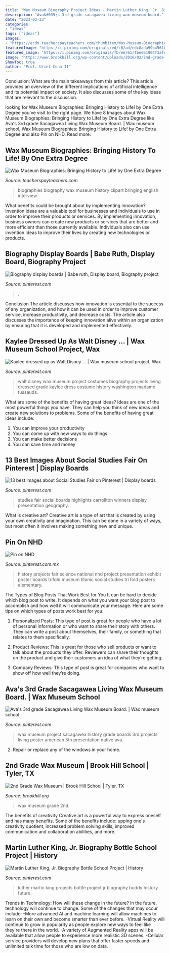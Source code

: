 ```yaml
---
title: "Wax Museum Biography Project Ideas - Martin Luther King, Jr. Biography Bottle School Project"
description: "Ava&#039;s 3rd grade sacagawea living wax museum board."
date: "2023-02-23"
categories:
- "ideas"
tags: ["ideas"]
images:
- "https://ecdn.teacherspayteachers.com/thumbitem/Wax-Museum-Biographies-Bringing-History-to-Life-1459233887/original-121614-2.jpg"
featuredImage: "https://i.pinimg.com/originals/ed/c8/ad/edc8ada99b456109d6457a100edcf07b.jpg"
featured_image: "https://i.pinimg.com/originals/fb/ee/61/fbee61904f3afe6e36f74971b043d091.jpg"
image: "https://www.brookhill.org/wp-content/uploads/2016/02/2nd-grade-wax-museumeh-6.jpg"
ShowToc: true
author: "Prof. Uriel Conn II"
---
```



Conclusion: What are the main takeaways from this article?
This article provides an overview of the different implications of artificial intelligence and its potential impact on society. It also discusses some of the key ideas that are relevant to the discussion.

	

		
looking for Wax Museum Biographies: Bringing History to Life! by One Extra Degree you've visit to the right page. We have 8 Images about Wax Museum Biographies: Bringing History to Life! by One Extra Degree like Ava&#039;s 3rd grade Sacagawea Living Wax Museum Board. | Wax museum school, Wax Museum Biographies: Bringing History to Life! by One Extra Degree and also Pin on NHD. Read more:
		
    
## Wax Museum Biographies: Bringing History To Life! By One Extra Degree

<img loading=lazy src="https://ecdn.teacherspayteachers.com/thumbitem/Wax-Museum-Biographies-Bringing-History-to-Life-1459233887/original-121614-2.jpg" onerror="this.onerror=null;this.src='https://tse2.mm.bing.net/th?id=OIP.XuOFUWypym2Z9-DTx6tQxQAAAA&amp;pid=15.1';" alt="Wax Museum Biographies: Bringing History to Life! by One Extra Degree">

_Source: teacherspayteachers.com_

>biographies biography wax museum history clipart bringing english interview. 

	

What benefits could be brought about by implementing innovation?
Invention ideas are a valuable tool for businesses and individuals to use in order to improve their products or services. By implementing innovation, business owners can create new products or services that are better and more efficient than those currently available. Individuals also can use invention ideas to improve their lives by creating new technologies or products.

    
## Biography Display Boards | Babe Ruth, Display Board, Biography Project

<img loading=lazy src="https://i.pinimg.com/originals/77/21/58/7721584a15e4a6b3e74e4939bd68388e.jpg" onerror="this.onerror=null;this.src='https://tse4.mm.bing.net/th?id=OIP.aL3CxFZxCGNxUeNuz7ThTgHaJ4&amp;pid=15.1';" alt="Biography display boards | Babe ruth, Display board, Biography project">

_Source: pinterest.com_

>. 

	

Conclusion
The article discusses how innovation is essential to the success of any organization, and how it can be used in order to improve customer service, increase productivity, and decrease costs. The article also discusses the importance of keeping innovation alive within an organization by ensuring that it is developed and implemented effectively.

    
## Kaylee Dressed Up As Walt Disney … | Wax Museum School Project, Wax

<img loading=lazy src="https://i.pinimg.com/originals/fb/ee/61/fbee61904f3afe6e36f74971b043d091.jpg" onerror="this.onerror=null;this.src='https://tse1.mm.bing.net/th?id=OIP.nmlUOlQaWwmJBpClBkJcEgHaJ4&amp;pid=15.1';" alt="Kaylee dressed up as Walt Disney … | Wax museum school project, Wax">

_Source: pinterest.com_

>walt disney wax museum project costumes biography projects living dressed grade kaylee dress costume history washington madame tussauds. 

	

What are some of the benefits of having great ideas?
Ideas are one of the most powerful things you have. They can help you think of new ideas and create new solutions to problems. Some of the benefits of having great ideas include: 
1. You can improve your productivity
2. You can come up with new ways to do things
3. You can make better decisions
4. You can save time and money

    
## 13 Best Images About Social Studies Fair On Pinterest | Display Boards

<img loading=lazy src="https://s-media-cache-ak0.pinimg.com/736x/ba/3c/d9/ba3cd9054bb03c50b205b2c0173e434c.jpg" onerror="this.onerror=null;this.src='https://tse3.mm.bing.net/th?id=OIP.RAj4T-r2nkqEtXuZwwOS8wHaFj&amp;pid=15.1';" alt="13 best images about Social Studies Fair on Pinterest | Display boards">

_Source: pinterest.com_

>studies fair social boards highlights carrollton winners display presentation geography. 

	

What is creative art?
Creative art is a type of art that is created by using your own creativity and imagination. This can be done in a variety of ways, but most often it involves making something new and unique.

    
## Pin On NHD

<img loading=lazy src="https://i.pinimg.com/originals/7b/65/35/7b653517162e92efbf076f35512914fc.jpg" onerror="this.onerror=null;this.src='https://tse3.mm.bing.net/th?id=OIP.AT42p3V5Uq2cLcilqxSjgQAAAA&amp;pid=15.1';" alt="Pin on NHD">

_Source: pinterest.com.mx_

>history projects fair science national nhd project presentation exhibit poster boards trifold museum titanic social studies tri fold posters elementary. 

	

The Types of Blog Posts That Work Best for You
It can be hard to decide which blog post to write.  It depends on what you want your blog post to accomplish and how well it will communicate your message. Here are some tips on which types of posts work best for you:
1. Personalized Posts: This type of post is great for people who have a lot of personal information or who want to share their story with others. They can write a post about themselves, their family, or something that relates to them specifically.

2. Product Reviews: This is great for those who sell products or want to talk about the products they offer. Reviewers can share their thoughts on the product and give their customers an idea of what they’re getting.

3. Company Reviews: This type of post is great for companies who want to show off how well they’re doing.

    
## Ava&#039;s 3rd Grade Sacagawea Living Wax Museum Board. | Wax Museum School

<img loading=lazy src="https://i.pinimg.com/originals/c6/67/5c/c6675cdf8875d9b45ebe4fddc2c91fb8.jpg" onerror="this.onerror=null;this.src='https://tse1.mm.bing.net/th?id=OIP.RaXN2NvErfkewbSWYRLgigHaJ4&amp;pid=15.1';" alt="Ava&#039;s 3rd grade Sacagawea Living Wax Museum Board. | Wax museum school">

_Source: pinterest.com_

>wax museum project sacagawea history grade boards 3rd projects living poster american 5th presentation native ava. 

	

2. Repair or replace any of the windows in your home.

    
## 2nd Grade Wax Museum | Brook Hill School | Tyler, TX

<img loading=lazy src="https://www.brookhill.org/wp-content/uploads/2016/02/2nd-grade-wax-museumeh-6.jpg" onerror="this.onerror=null;this.src='https://tse2.mm.bing.net/th?id=OIP.o4uHyS0BQG3inDQj7B4DXgHaE8&amp;pid=15.1';" alt="2nd Grade Wax Museum | Brook Hill School | Tyler, TX">

_Source: brookhill.org_

>wax museum grade 2nd. 

	

The benefits of creativity
Creative art is a powerful way to express oneself and has many benefits. Some of the benefits include: upping one's creativity quotient, increased problem solving skills, improved communication and collaboration abilities, and more.

    
## Martin Luther King, Jr. Biography Bottle School Project | History

<img loading=lazy src="https://i.pinimg.com/originals/ed/c8/ad/edc8ada99b456109d6457a100edcf07b.jpg" onerror="this.onerror=null;this.src='https://tse2.mm.bing.net/th?id=OIP.SUICdhenfDvfdbpOGJD5mwHaJ4&amp;pid=15.1';" alt="Martin Luther King, Jr. Biography Bottle School Project | History">

_Source: pinterest.com_

>luther martin king projects bottle project jr biography buddy history future. 

	

Trends in Technology: How will these change in the future?
In the future, technology will continue to change. Some of the changes that may occur include: 
-More advanced AI and machine learning will allow machines to learn on their own and become smarter than ever before.
-Virtual Reality will continue to grow in popularity as people explore new ways to feel like they're there in the world.
-A variety of Augmented Reality apps will be available that allow people to experience more realistic 3D scenes.
-Cellular service providers will develop new plans that offer faster speeds and unlimited talk time for those who are low on data.

